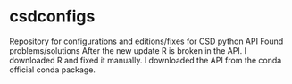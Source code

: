 # csdconfigs
Repository for configurations and editions/fixes for CSD python API
Found problems/solutions
After the new update R is broken in the API. I downloaded R and fixed it manually. I downloaded the API from the conda official conda package. 
